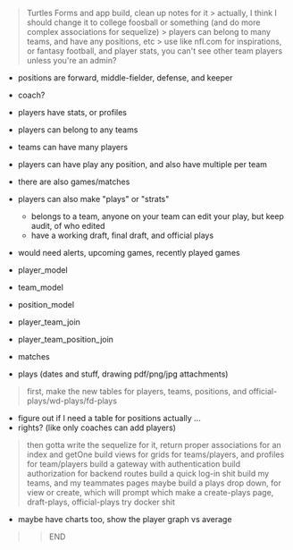 
> Turtles Forms and app build, clean up notes for it
    > actually, I think I should change it to college foosball or something (and do more complex associations for sequelize)
    > players can belong to many teams, and have any positions, etc
    > use like nfl.com for inspirations, or fantasy football, and player stats, you can't see other team players unless you're an admin?

- positions are forward, middle-fielder, defense, and keeper
- coach?

- players have stats, or profiles
- players can belong to any teams
- teams can have many players
- players can have play any position, and also have multiple per team
- there are also games/matches

- players can also make "plays" or "strats"
  - belongs to a team, anyone on your team can edit your play, but keep audit, of who edited
  - have a working draft, final draft, and official plays

- would need alerts, upcoming games, recently played games  


+ player_model
+ team_model
+ position_model
+ player_team_join
+ player_team_position_join

+ matches
+ plays (dates and stuff, drawing pdf/png/jpg attachments)

> first, make the new tables for players, teams, positions, and official-plays/wd-plays/fd-plays
  - figure out if I need a table for positions actually ...
  - rights? (like only coaches can add players)
> then gotta write the sequelize for it, return proper associations for an index and getOne
> build views for grids for teams/players, and profiles for team/players
> build a gateway with authentication
> build authorization for backend routes
> build a quick log-in shit
> build my teams, and my teammates pages maybe
> build a plays drop down, for view or create, which will prompt which
> make a create-plays page, draft-plays, official-plays
> try docker shit




- maybe have charts too, show the player graph vs average






>> END
